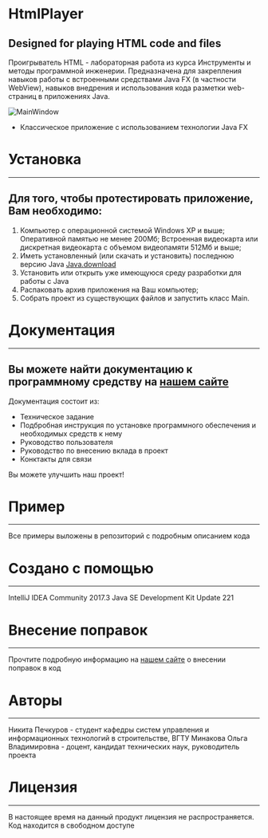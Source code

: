 # HtmlPlayer
Designed for playing HTML code and files
---
Проигрыватель HTML - лабораторная работа из курса Инструменты и методы программной инженерии. Предназначена для закрепления навыков
работы с встроенными средствами Java FX (в частности WebView),  навыков внедрения и использования кода разметки web-страниц в приложениях Java.

![MainWindow](https://i.imgur.com/CAQbn2g.png)
* Классическое приложение с использованием технологии Java FX

# Установка
---
## Для того, чтобы протестировать приложение, Вам необходимо:

1. Компьютер с операционной системой Windows XP и выше; Оперативной памятью не менее 200Мб;
Встроенная видеокарта или дискретная видеокарта с объемом видеопамяти 512Мб и выше;
2. Иметь установленный (или скачать и установить) последнюю версию Java [Java.download](https://www.java.com/ru/download/)
3. Установить или открыть уже имеющуюся среду разработки для работы с Java
4. Распаковать архив приложения на Ваш компьютер;
5. Собрать проект из существующих файлов и запустить класс Main.

# Документация
---
## Вы можете найти документацию к программному средству на [нашем сайте](https://google.com/)

Документация состоит из:
* Техническое задание
* Подбробная инструкция по установке программного обеспечения и необходимых средств к нему
* Руководство пользователя
* Руководство по внесению вклада в проект
* Конктакты для связи

Вы можете улучшить наш проект!

# Пример
---
Все примеры выложены в репозиторий с подробным описанием кода

# Создано с помощью
---
IntelliJ IDEA Community 2017.3 
Java SE Development Kit Update 221

# Внесение поправок
---
Прочтите подробную информацию на [нашем сайте](https://google.com/) о внесении поправок в код

# Авторы
---
Никита Печкуров - студент кафедры систем управления и информационных технологий в строительстве, ВГТУ
Минакова Ольга Владимировна - доцент, кандидат технических наук, руководитель проекта

# Лицензия
---
В настоящее время на данный продукт лицензия не распространяется. Код находится в свободном доступе
